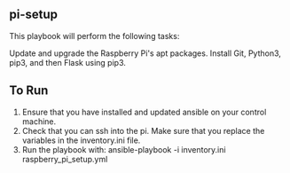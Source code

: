 ## pi-setup

This playbook will perform the following tasks:

Update and upgrade the Raspberry Pi's apt packages.
Install Git, Python3, pip3, and then Flask using pip3.

## To Run

1. Ensure that you have installed and updated ansible on your control machine. 
2. Check that you can ssh into the pi. Make sure that you replace the variables in the inventory.ini file.
3. Run the playbook with: ansible-playbook -i inventory.ini raspberry_pi_setup.yml
